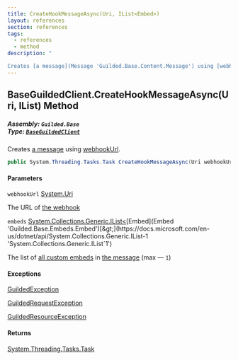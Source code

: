 ```yaml
---
title: CreateHookMessageAsync(Uri, IList<Embed>)
layout: references
section: references
tags:
  - references
  - method
description: "

Creates [a message](Message 'Guilded.Base.Content.Message') using [webhookUrl](BaseGuildedClient.CreateHookMessageAsync(Uri,IList_Embed_)#Guilded.Base.BaseGuildedClient.CreateHookMessageAsync(Uri,System.Collections.Generic.IList_Guilded.Base.Embeds.Embed_).webhookUrl 'Guilded.Base.BaseGuildedClient.CreateHookMessageAsync(Uri, System.Collections.Generic.IList<Guilded.Base.Embeds.Embed>).webhookUrl')."
---
```


## BaseGuildedClient.CreateHookMessageAsync(Uri, IList<Embed>) Method
##### **Assembly:** `Guilded.Base`<br/>**Type:** [`BaseGuildedClient`](BaseGuildedClient 'Guilded.Base.BaseGuildedClient')

Creates [a message](Message 'Guilded.Base.Content.Message') using [webhookUrl](BaseGuildedClient.CreateHookMessageAsync(Uri,IList_Embed_)#Guilded.Base.BaseGuildedClient.CreateHookMessageAsync(Uri,System.Collections.Generic.IList_Guilded.Base.Embeds.Embed_).webhookUrl 'Guilded.Base.BaseGuildedClient.CreateHookMessageAsync(Uri, System.Collections.Generic.IList<Guilded.Base.Embeds.Embed>).webhookUrl').

```csharp
public System.Threading.Tasks.Task CreateHookMessageAsync(Uri webhookUrl, System.Collections.Generic.IList<Guilded.Base.Embeds.Embed> embeds);
```
#### Parameters

<a name='Guilded.Base.BaseGuildedClient.CreateHookMessageAsync(Uri,System.Collections.Generic.IList_Guilded.Base.Embeds.Embed_).webhookUrl'></a>

`webhookUrl` [System.Uri](https://docs.microsoft.com/en-us/dotnet/api/System.Uri 'System.Uri')

The URL of [the webhook](Webhook 'Guilded.Base.Servers.Webhook')

<a name='Guilded.Base.BaseGuildedClient.CreateHookMessageAsync(Uri,System.Collections.Generic.IList_Guilded.Base.Embeds.Embed_).embeds'></a>

`embeds` [System.Collections.Generic.IList&lt;](https://docs.microsoft.com/en-us/dotnet/api/System.Collections.Generic.IList-1 'System.Collections.Generic.IList`1')[Embed](Embed 'Guilded.Base.Embeds.Embed')[&gt;](https://docs.microsoft.com/en-us/dotnet/api/System.Collections.Generic.IList-1 'System.Collections.Generic.IList`1')

The list of [all custom embeds](Embed 'Guilded.Base.Embeds.Embed') in [the message](Message 'Guilded.Base.Content.Message') (max — `1`)

#### Exceptions

[GuildedException](GuildedException 'Guilded.Base.GuildedException')

[GuildedRequestException](GuildedRequestException 'Guilded.Base.GuildedRequestException')

[GuildedResourceException](GuildedResourceException 'Guilded.Base.GuildedResourceException')

#### Returns
[System.Threading.Tasks.Task](https://docs.microsoft.com/en-us/dotnet/api/System.Threading.Tasks.Task 'System.Threading.Tasks.Task')